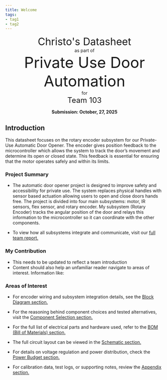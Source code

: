 ```yaml
---
title: Welcome
tags:
- tag1
- tag2
---
```

<center>
<font size= "6">Christo's Datasheet</font><br>
as part of<br>
<font size= "8"> Private Use Door Automation</font><br>
for<br>
<font size= "5"> Team 103 </font><br>

**Submission: October, 27, 2025**
</center>

## Introduction

This datasheet focuses on the rotary encoder subsystem for our Private-Use Automatic Door Opener. The encoder gives position feedback to the microcontroller which allows the system to track the door’s movement and determine its open or closed state. This feedback is essential for ensuring that the motor operates safely and within its limits.

### Project Summary

* The automatic door opener project is designed to improve safety and accessibility for private use. The system replaces physical handles with sensor based actuation allowing users to open and close doors hands free.
The project is divided into four main subsystems: motor, IR sensors, flex sensor, and rotary encoder. My subsystem (Rotary Encoder) tracks the angular position of the door and relays this information to the microcontroller so it can coordinate with the other components.

* To view how all subsystems integrate and communicate, visit our [full team report.](https://embedded-systems-design.github.io/EGR304TeamTemplate/)


### My Contribution

* This needs to be updated to reflect a team introduction
* Content should also help an unfamiliar reader navigate to areas of interest. Information like:

### Areas of Interest

* For encoder wiring and subsystem integration details, see the [Block Diagram section.](https://chvisto.github.io/01-Block-Diagram/Block-Diagram/)

* For the reasoning behind component choices and tested alternatives, visit the [Component Selection section.](https://chvisto.github.io/02-Component-Selection/Component-Selection/)

* For the full list of electrical parts and hardware used, refer to the [BOM (Bill of Materials) section.](https://chvisto.github.io/03-BOM/BOM/)

* The full circuit layout can be viewed in the [Schematic section.](https://chvisto.github.io/04-Schematic/schematic/)

* For details on voltage regulation and power distribution, check the [Power Budget section.](https://chvisto.github.io/05-Power-Budget/Power-Budget/)

* For calibration data, test logs, or supporting notes, review the [Appendix section.](https://chvisto.github.io/Appendix/)

